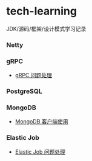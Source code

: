 # tech-learning
JDK/源码/框架/设计模式学习记录


### Netty


### gRPC
- [gRPC 问题处理](./docs/grpc/grpc-troubleshooting.md)

### PostgreSQL


### MongoDB
- [MongoDB 客户端使用](./docs/mongodb/mongodb-client-use.md)

### Elastic Job
- [Elastic Job 问题处理](./docs/elastic-job/elastic-job-troubleshooting.md)